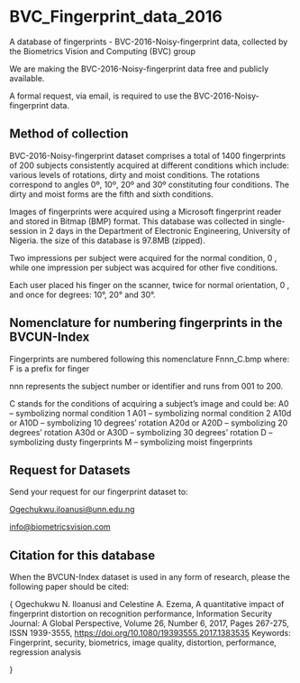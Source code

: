 # BVC_Fingerprint_data_2016
A database of fingerprints - BVC-2016-Noisy-fingerprint data, collected by the Biometrics Vision and Computing (BVC) group 

We are making the BVC-2016-Noisy-fingerprint data free and publicly available.

A formal request, via email, is required to use the BVC-2016-Noisy-fingerprint data.

## Method of collection

BVC-2016-Noisy-fingerprint dataset comprises a total of 1400 fingerprints of 200 subjects consistently acquired at different conditions which include: various levels of rotations, dirty and moist conditions. The rotations correspond to angles 0º, 10º, 20º and 30º constituting four conditions. The dirty and moist forms are the fifth and sixth conditions.

Images of fingerprints were acquired using a Microsoft fingerprint reader and stored in Bitmap (BMP) format. This database was collected in single-session in 2 days in the Department of Electronic Engineering, University of Nigeria. the size of this database is 97.8MB (zipped).

Two impressions per subject were acquired for the normal condition, 0 , while one impression per subject was acquired for other five conditions.

Each user placed his finger on the scanner, twice for normal orientation, 0 , and once for degrees: 10°, 20° and 30°.

## Nomenclature for numbering fingerprints in the BVCUN-Index

Fingerprints are numbered following this nomenclature Fnnn_C.bmp where:
F is a prefix for finger

nnn represents the subject number or identifier and runs from 001 to 200.

C stands for the conditions of acquiring a subject’s image and could be:
A0 – symbolizing normal condition 1
A01 – symbolizing normal condition 2
A10d or A10D – symbolizing 10 degrees’ rotation
A20d or A20D – symbolizing 20 degrees’ rotation
A30d or A30D – symbolizing 30 degrees’ rotation
D – symbolizing dusty fingerprints
M – symbolizing moist fingerprints


## Request for Datasets

Send your request for our fingerprint dataset to:

Ogechukwu.iloanusi@unn.edu.ng 

info@biometricsvision.com

## Citation for this database

When the BVCUN-Index dataset is used in any form of research, please the following paper should be cited:


{
Ogechukwu N. Iloanusi and Celestine A. Ezema,
A quantitative impact of fingerprint distortion on recognition performance,
Information Security Journal: A Global Perspective,
Volume 26,
Number 6,
2017,
Pages 267-275,
ISSN 1939-3555,
https://doi.org/10.1080/19393555.2017.1383535
Keywords: Fingerprint, security, biometrics, image quality, distortion, performance, regression analysis

}
